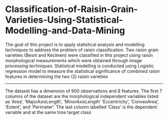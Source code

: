 # Classification-of-Raisin-Grain-Varieties-Using-Statistical-Modelling-and-Data-Mining
The goal of this project is to apply statistical analysis and modelling techniques to address the problem of raisin classification. 
Two raisin grain varieties (Besni and Kecimen) were classified in this project using raisin morphological measurements which were obtained through 
image processing techniques. Statistical modelling is conducted using Logistic regression model to measure the statistical significance of combined raisin features in determining the two (2) raisin varieties

**************
The dataset has a dimension of 900 observations and 8 
features. The first 7 columns of the dataset are the morphological 
independent variables listed as ‘Area’, ‘MajorAxisLength’, 
‘MinorAxisLength’ ‘Eccentricity’, ‘ConvexArea’, ‘Extent’, and 
‘Perimeter’. The last column labelled ‘Class’ is the dependent 
variable and at the same time target class
